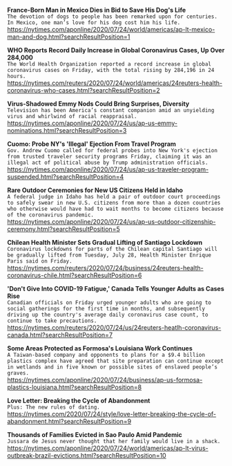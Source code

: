 **France-Born Man in Mexico Dies in Bid to Save His Dog's Life**\
`The devotion of dogs to people has been remarked upon for centuries. In Mexico, one man’s love for his dog cost him his life. `\
https://nytimes.com/aponline/2020/07/24/world/americas/ap-lt-mexico-man-and-dog.html?searchResultPosition=1

**WHO Reports Record Daily Increase in Global Coronavirus Cases, Up Over 284,000**\
`The World Health Organization reported a record increase in global coronavirus cases on Friday, with the total rising by 284,196 in 24 hours.`\
https://nytimes.com/reuters/2020/07/24/world/americas/24reuters-health-coronavirus-who-cases.html?searchResultPosition=2

**Virus-Shadowed Emmy Nods Could Bring Surprises, Diversity**\
`Television has been America’s constant companion amid an unyielding virus and whirlwind of racial reappraisal.`\
https://nytimes.com/aponline/2020/07/24/us/ap-us-emmy-nominations.html?searchResultPosition=3

**Cuomo: Probe NY's 'Illegal' Ejection From Travel Program**\
`Gov. Andrew Cuomo called for federal probes into New York's ejection from trusted traveler security programs Friday, claiming it was an illegal act of political abuse by Trump administration officials.`\
https://nytimes.com/aponline/2020/07/24/us/ap-us-traveler-program-suspended.html?searchResultPosition=4

**Rare Outdoor Ceremonies for New US Citizens Held in Idaho**\
`A federal judge in Idaho has held a pair of outdoor court proceedings to safely swear in new U.S. citizens from more than a dozen countries who otherwise would have had to wait months to become citizens because of the coronavirus pandemic.`\
https://nytimes.com/aponline/2020/07/24/us/ap-us-outdoor-citizenship-ceremony.html?searchResultPosition=5

**Chilean Health Minister Sets Gradual Lifting of Santiago Lockdown**\
`Coronavirus lockdowns for parts of the Chilean capital Santiago will be gradually lifted from Tuesday, July 28, Health Minister Enrique Paris said on Friday.`\
https://nytimes.com/reuters/2020/07/24/business/24reuters-health-coronavirus-chile.html?searchResultPosition=6

**'Don't Give Into COVID-19 Fatigue,' Canada Tells Younger Adults as Cases Rise**\
`Canadian officials on Friday urged younger adults who are going to social gatherings for the first time in months, and subsequently driving up the country's average daily coronavirus case count, to continue to take precautions.`\
https://nytimes.com/reuters/2020/07/24/us/24reuters-heatlh-coronavirus-canada.html?searchResultPosition=7

**Some Areas Protected as Formosa's Louisiana Work Continues**\
`A Taiwan-based company and opponents to plans for a $9.4 billion plastics complex have agreed that site preparation can continue except in wetlands and in five known or possible sites of enslaved people’s graves. `\
https://nytimes.com/aponline/2020/07/24/business/ap-us-formosa-plastics-louisiana.html?searchResultPosition=8

**Love Letter: Breaking the Cycle of Abandonment**\
`Plus: The new rules of dating.`\
https://nytimes.com/2020/07/24/style/love-letter-breaking-the-cycle-of-abandonment.html?searchResultPosition=9

**Thousands of Families Evicted in Sao Paulo Amid Pandemic**\
`Jussara de Jesus never thought that her family would live in a shack. `\
https://nytimes.com/aponline/2020/07/24/world/americas/ap-lt-virus-outbreak-brazil-evictions.html?searchResultPosition=10

